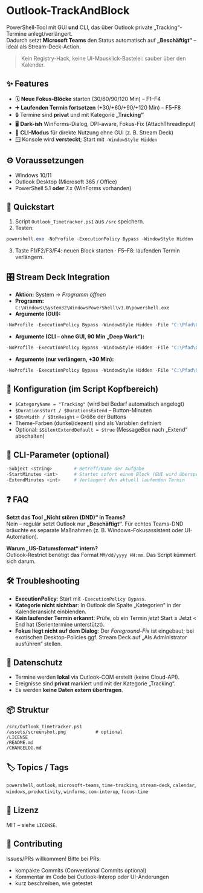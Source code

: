 # Outlook-TrackAndBlock

PowerShell-Tool mit GUI **und** CLI, das über Outlook private „Tracking“-Termine anlegt/verlängert.  
Dadurch setzt **Microsoft Teams** den Status automatisch auf **„Beschäftigt“** – ideal als Stream-Deck-Action.

> Kein Registry-Hack, keine UI-Mausklick-Bastelei: sauber über den Kalender.

## ✨ Features
- 🗓️ **Neue Fokus-Blöcke** starten (30/60/90/120 Min) – F1–F4
- ➕ **Laufenden Termin fortsetzen** (+30/+60/+90/+120 Min) – F5–F8
- 🔒 Termine sind **privat** und mit Kategorie **„Tracking“**
- 🖥️ **Dark-ish** WinForms-Dialog, DPI-aware, Fokus-Fix (AttachThreadInput)
- 🧰 **CLI-Modus** für direkte Nutzung ohne GUI (z. B. Stream Deck)
- 🪟 Konsole wird **versteckt**; Start mit `-WindowStyle Hidden`

## ⚙️ Voraussetzungen
- Windows 10/11
- Outlook Desktop (Microsoft 365 / Office)
- PowerShell 5.1 **oder** 7.x (WinForms vorhanden)

## 🚀 Quickstart
1. Script `Outlook_Timetracker.ps1` aus `/src` speichern.
2. Testen:

~~~powershell
powershell.exe -NoProfile -ExecutionPolicy Bypass -WindowStyle Hidden -File "C:\Pfad\Outlook_Timetracker.ps1"
~~~

3. Taste F1/F2/F3/F4: neuen Block starten · F5–F8: laufenden Termin verlängern.

## 🎛️ Stream Deck Integration
- **Aktion:** System → *Programm öffnen*
- **Programm:** `C:\Windows\System32\WindowsPowerShell\v1.0\powershell.exe`
- **Argumente (GUI):**

~~~powershell
-NoProfile -ExecutionPolicy Bypass -WindowStyle Hidden -File "C:\Pfad\Outlook_Timetracker.ps1"
~~~

- **Argumente (CLI – ohne GUI, 90 Min „Deep Work“):**

~~~powershell
-NoProfile -ExecutionPolicy Bypass -WindowStyle Hidden -File "C:\Pfad\Outlook_Timetracker.ps1" -Subject "Deep Work" -StartMinutes 90
~~~

- **Argumente (nur verlängern, +30 Min):**

~~~powershell
-NoProfile -ExecutionPolicy Bypass -WindowStyle Hidden -File "C:\Pfad\Outlook_Timetracker.ps1" -ExtendMinutes 30
~~~

## 🔧 Konfiguration (im Script Kopfbereich)
- `$CategoryName = "Tracking"` (wird bei Bedarf automatisch angelegt)
- `$DurationsStart / $DurationsExtend` – Button-Minuten
- `$BtnWidth / $BtnHeight` – Größe der Buttons
- Theme-Farben (dunkel/dezent) sind als Variablen definiert
- Optional: `$SilentExtendDefault = $true` (MessageBox nach „Extend“ abschalten)

## 🧪 CLI-Parameter (optional)
~~~powershell
-Subject <string>        # Betreff/Name der Aufgabe
-StartMinutes <int>      # Startet sofort einen Block (GUI wird übersprungen)
-ExtendMinutes <int>     # Verlängert den aktuell laufenden Termin
~~~

## ❓ FAQ
**Setzt das Tool „Nicht stören (DND)“ in Teams?**  
Nein – regulär setzt Outlook nur **„Beschäftigt“**. Für echtes Teams-DND bräuchte es separate Maßnahmen (z. B. Windows-Fokusassistent oder UI-Automation).

**Warum „US-Datumsformat“ intern?**  
Outlook-Restrict benötigt das Format `MM/dd/yyyy HH:mm`. Das Script kümmert sich darum.

## 🛠️ Troubleshooting
- **ExecutionPolicy**: Start mit `-ExecutionPolicy Bypass`.
- **Kategorie nicht sichtbar**: In Outlook die Spalte „Kategorien“ in der Kalenderansicht einblenden.
- **Kein laufender Termin erkannt**: Prüfe, ob ein Termin *jetzt* Start ≤ Jetzt < End hat (Serientermine unterstützt).
- **Fokus liegt nicht auf dem Dialog**: Der *Foreground-Fix* ist eingebaut; bei exotischen Desktop-Policies ggf. Stream Deck auf „Als Administrator ausführen“ stellen.

## 🔐 Datenschutz
- Termine werden **lokal** via Outlook-COM erstellt (keine Cloud-API).
- Ereignisse sind **privat** markiert und mit der Kategorie „Tracking“.
- Es werden **keine Daten extern übertragen**.

## 📦 Struktur
~~~
/src/Outlook_Timetracker.ps1
/assets/screenshot.png           # optional
/LICENSE
/README.md
/CHANGELOG.md
~~~

## 🏷️ Topics / Tags
`powershell`, `outlook`, `microsoft-teams`, `time-tracking`, `stream-deck`, `calendar`, `windows`, `productivity`, `winforms`, `com-interop`, `focus-time`

## 📜 Lizenz
MIT – siehe `LICENSE`.

## 🤝 Contributing
Issues/PRs willkommen! Bitte bei PRs:
- kompakte Commits (Conventional Commits optional)
- Kommentar im Code bei Outlook-Interop oder UI-Änderungen
- kurz beschreiben, wie getestet
